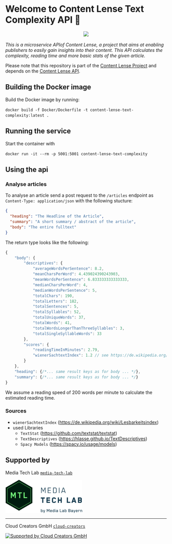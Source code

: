 # Welcome to Content Lense Text Complexity API 👋

<p align="center">
  <img src="https://user-images.githubusercontent.com/15559708/195378979-701254fa-ada7-41d4-abc7-494a40207a6d.png" />
</p>

_This is a microservice APIof Content Lense, a project that aims at enabling publishers to easily gain insights into their content._
_This API calculates the complexity, reading time and more basic stats of the given article._

Please note that this repository is part of the [Content Lense Project](https://github.com/content-lense) and depends on the [Content Lense API](https://github.com/content-lense/content-lense-api).

## Building the Docker image

Build the Docker image by running:

`docker build -f Docker/Dockerfile -t content-lense-text-complexity:latest .`

## Running the service

Start the container with

`docker run -it --rm -p 5001:5001 content-lense-text-complexity`

## Using the api

### Analyse articles

To analyse an article send a post request to the `/articles` endpoint as `Content-Type: application/json` with the following stucture:

```json
{
  "heading": "The Headline of the Article",
  "summary": "A short summary / abstract of the article",
  "body": "The entire fulltext"
}
```

The return type looks like the following:

```javascript
{
    "body": {
        "descriptives": {
            "averageWordsPerSentence": 8.2,
            "meanCharsPerWord": 4.439024390243903,
            "meanWordsPerSentence": 6.833333333333333,
            "medianCharsPerWord": 4,
            "medianWordsPerSentence": 5,
            "totalChars": 190,
            "totalLetters": 182,
            "totalSentences": 5,
            "totalSyllables": 52,
            "totalUniqueWords": 37,
            "totalWords": 41,
            "totalWordsLongerThanThreeSyllables": 3,
            "totalSingleSyllableWords": 33
        },
        "scores": {
            "readingTimeInMinutes": 2.79,
            "wienerSachtextIndex": 1.2 // see https://de.wikipedia.org/wiki/Lesbarkeitsindex
        }
    },
    "heading": {/*... same result keys as for body ... */},
    "summary": {/*... same result keys as for body ... */}
}
```

We assume a reading speed of 200 words per minute to calculate the estimated reading time.

### Sources

- `wienerSachtextIndex` (https://de.wikipedia.org/wiki/Lesbarkeitsindex)
- used Libraries
  - `TextStat` (https://github.com/textstat/textstat)
  - `TextDescriptives` (https://hlasse.github.io/TextDescriptives)
  - `Spacy Models` (https://spacy.io/usage/models)

## Supported by

Media Tech Lab [`media-tech-lab`](https://github.com/media-tech-lab)

<a href="https://www.media-lab.de/en/programs/media-tech-lab">
    <img src="https://raw.githubusercontent.com/media-tech-lab/.github/main/assets/mtl-powered-by.png" width="240" title="Media Tech Lab powered by logo">
</a>

---

Cloud Creators GmbH [`cloud-creators`](https://cloud-creators.de)

<a href="https://cloud-creators.de">
    <img src="https://cloud-creators.de/assets/images/cc-logo.svg" width="240" title="Supported by Cloud Creators GmbH">
</a>
